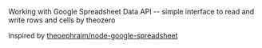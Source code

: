 Working with Google Spreadsheet Data API -- simple interface to read and write rows and cells by theozero

inspired by [theoephraim/node-google-spreadsheet](https://www.npmjs.com/package/google-spreadsheet)
